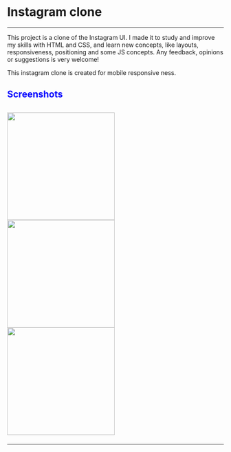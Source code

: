 <html>
<body>

<h1>Instagram clone</h1>
<hr>
<p>This project is a clone of the Instagram UI. I made it to study and improve my skills with HTML and CSS, and learn new concepts, like layouts, responsiveness, positioning and some JS concepts. Any feedback, opinions or suggestions is very welcome!</p>

<p>This instagram clone is created for mobile responsive ness. </p>
<h2 style="color:blue">Screenshots<h2>
<div class="image">
<img src="https://github.com/MonikaGade/Instagram/assets/144129444/214e80dc-9aad-4b6a-a732-4aef43098548" width="250" >
<img src="https://github.com/MonikaGade/Instagram/assets/144129444/8a819967-657a-4cbd-a503-43004b34b326" width="250" >
<img src="https://github.com/MonikaGade/Instagram/assets/144129444/e77082ac-643e-42b8-b56c-2aa9e6f84b9a" width="250" >
</div>
 <hr>
</body>
</html>


